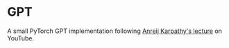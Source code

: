 # GPT

A small PyTorch GPT implementation following [Anreij Karpathy's
lecture] on YouTube.

[Anreij Karpathy's lecture]:
    https://www.youtube.com/watch?v=kCc8FmEb1nY
